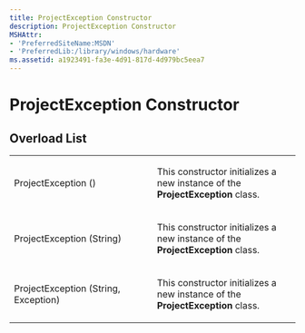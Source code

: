 ```yaml
---
title: ProjectException Constructor
description: ProjectException Constructor
MSHAttr:
- 'PreferredSiteName:MSDN'
- 'PreferredLib:/library/windows/hardware'
ms.assetid: a1923491-fa3e-4d91-817d-4d979bc5eea7
---
```


# ProjectException Constructor


## <span id="Overload-List"></span><span id="overload_list"></span><span id="OVERLOAD_LIST"></span>Overload List


<table>
<colgroup>
<col width="50%" />
<col width="50%" />
</colgroup>
<tbody>
<tr class="odd">
<td><p>ProjectException ()</p></td>
<td><p>This constructor initializes a new instance of the <strong>ProjectException</strong> class.</p></td>
</tr>
<tr class="even">
<td><p>ProjectException (String)</p></td>
<td><p>This constructor initializes a new instance of the <strong>ProjectException</strong> class.</p></td>
</tr>
<tr class="odd">
<td><p>ProjectException (String, Exception)</p></td>
<td><p>This constructor initializes a new instance of the <strong>ProjectException</strong> class.</p></td>
</tr>
</tbody>
</table>

 

 

 






